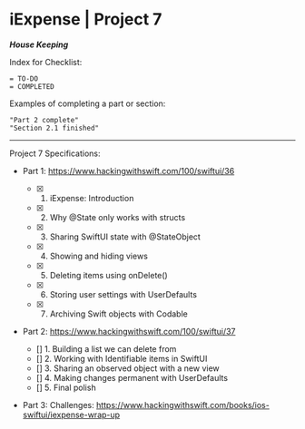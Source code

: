 #  iExpense | Project 7

***House Keeping***

Index for Checklist:

    = TO-DO
    = COMPLETED

Examples of completing a part or section:

    "Part 2 complete"
    "Section 2.1 finished"

______
Project 7 Specifications:

- Part 1: https://www.hackingwithswift.com/100/swiftui/36
    - [x] 1. iExpense: Introduction
    - [x] 2. Why @State only works with structs
    - [x] 3. Sharing SwiftUI state with @StateObject
    - [x] 4. Showing and hiding views
    - [x] 5. Deleting items using onDelete()
    - [x] 6. Storing user settings with UserDefaults
    - [x] 7. Archiving Swift objects with Codable

- Part 2: https://www.hackingwithswift.com/100/swiftui/37
    - [] 1. Building a list we can delete from
    - [] 2. Working with Identifiable items in SwiftUI
    - [] 3. Sharing an observed object with a new view
    - [] 4. Making changes permanent with UserDefaults
    - [] 5. Final polish

- Part 3: Challenges: https://www.hackingwithswift.com/books/ios-swiftui/iexpense-wrap-up
